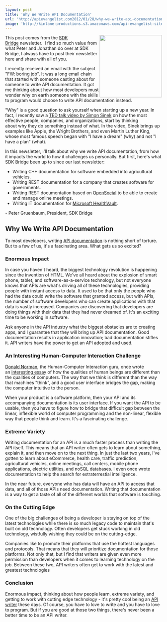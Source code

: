 ```yaml
---
layout: post
title: 'Why We Write API Documentation'
url: 'http://apievangelist.com2012/01/28/why-we-write-api-documentation/'
image: 'http://kinlane-productions.s3.amazonaws.com/api-evangelist-site/blog/SDKBridge-logo.gif'
---
```



<p>
     <a title="SDK Bridge" href="http://sdkbridge.com/"><img src="http://kinlane-productions.s3.amazonaws.com/api-service-providers/sdk-bridge/SDKBridge-logo.gif"  width="200" align="right" /></a>
</p>
<p>
     This post comes from the <a title="SDK Bridge" href="http://sdkbridge.com/">SDK Bridge</a> newsletter.  I find so much value from what Peter and Jonathan do over at SDK Bridge, I always have to post their newsletter here and share with all of you.
</p>
<p>
     I recently received an email with the subject "FW: boring job". It was a long email chain that started with someone casting about for someone to write API documentation. It got me thinking about how most developers must wonder why on earth someone with the skills to program would choose to write API documentation instead.
</p>
<p>
     "Why" is a good question to ask yourself when starting up a new year. In fact, I recently saw a <a href="http://sdkbridge.createsend1.com/t/r/l/ikbtkt/hdhyyhjli/r/" target="_blank">TED talk video by Simon Sinek</a> on how the most effective people, companies, and organizations, start by thinking about why they do something instead of what. In the video, Sinek brings up examples like Apple, the Wright Brothers, and even Martin Luther King, whose most famous speech began with "I have a dream" (why) and not "I have a plan" (what).
</p>
<p>
     In this newsletter, I'll talk about why we write API documentation, from how it impacts the world to how it challenges us personally. But first, here's what SDK Bridge been up to since our last newsletter:
</p>
<ul >
     <li>Writing C++ documentation for software embedded into agricultural vehicles.
     </li>
     <li>Writing REST documentation for a company that creates software for governments.
     </li>
     <li>Writing REST documentation based on <a href="http://sdkbridge.createsend1.com/t/r/l/ikbtkt/hdhyyhjli/y/" target="_blank">OpenSocial</a> to be able to create and manage online meetings.
     </li>
     <li>Writing IT documentation for <a href="http://sdkbridge.createsend1.com/t/r/l/ikbtkt/hdhyyhjli/j/" target="_blank">Microsoft HealthVault</a>.
     </li>
</ul>
<p>
     - Peter Gruenbaum, President, SDK Bridge
</p>
<h2>
     Why We Write API Documentation
</h2>
<p>
     To most developers, writing <a title="API Documentation" href="http://sdkbridge.com/index.php">API documentation</a> is nothing short of torture. But to a few of us, it's a fascinating area. What gets us so excited?
</p>
<h3>
     Enormous Impact
</h3>
<p>
     In case you haven't heard, the biggest technology revolution is happening since the invention of HTML. We've all heard about the explosion of smart phone, tablet, and software-as-a-service technology, but not everyone knows that APIs are what's driving all of these technologies, providing people with instant access to data. It used to be that only the people who had the data could write the software that granted access, but with APIs, the number of software developers who can create applications with that data is vastly increased. Companies are discovering that developers are doing things with their data that they had never dreamed of. It's an exciting time to be working in software.
</p>
<p>
     Ask anyone in the API industry what the biggest obstacles are to creating apps, and I guarantee that they will bring up API documentation. Good documentation results in application innovation; bad documentation stifles it. API writers have the power to get an API adopted and used.
</p>
<h3>
     An Interesting Human-Computer Interaction Challenge
</h3>
<p>
     <a href="http://sdkbridge.createsend1.com/t/r/l/ikbtkt/hdhyyhjli/t/" target="_blank">Donald Norman</a>, the Human-Computer Interaction guru, once wrote an <a href="http://sdkbridge.createsend1.com/t/r/l/ikbtkt/hdhyyhjli/i/" target="_blank">interesting essay</a> of how the qualities of human beings are different than the qualities of computers. The way that we think is different than the way that machines "think", and a good user interface bridges the gap, making the computer intuitive to the person.
</p>
<p>
     When your product is a software platform, then your API and its accompanying documentation is its user interface. If you want the API to be usable, then you have to figure how to bridge that difficult gap between the linear, inflexible world of computer programming and the non-linear, flexible way that people think and learn. It's a fascinating challenge.
</p>
<h3>
     Extreme Variety
</h3>
<p>
     Writing documentation for an API is a much faster process than writing the API itself. This means that an API writer often gets to learn about something, explain it, and then move on to the next thing. In just the last two years, I've gotten to learn about eCommerce, health care, traffic prediction, agricultural vehicles, online meetings, call centers, mobile phone applications, electric utilities, and noSQL databases. I even once wrote documentation to help the search for extraterrestial intelligence.
</p>
<p>
     In the near future, everyone who has data will have an API to access that data, and all of those APIs need documentation. Writing that documentation is a way to get a taste of all of the different worlds that software is touching.
</p>
<h3>
     On the Cutting Edge
</h3>
<p>
     One of the big challenges of being a developer is staying on top of the latest technologies while there is so much legacy code to maintain that's built on old technology. Often developers get stuck working in old technology, wistfully wishing they could be on the cutting-edge.
</p>
<p>
     Companies like to promote their platforms that use the hottest languages and protocols. That means that they will prioritize documentation for those platforms. Not only that, but I find that writers are given even more permission than developers when it comes to learning technology on the job. Between these two, API writers often get to work with the latest and greatest technologies
</p>
<h3>
     Conclusion
</h3>
<p>
     Enormous impact, thinking about how people learn, extreme variety, and getting to work with cutting edge technology - it's pretty cool being an <a title="API Writer" href="http://sdkbridge.com/index.php">API writer</a> these days. Of course, you have to love to write and you have to love to program. But if you are good at those two things, there's never been a better time to be an API writer.
</p>
